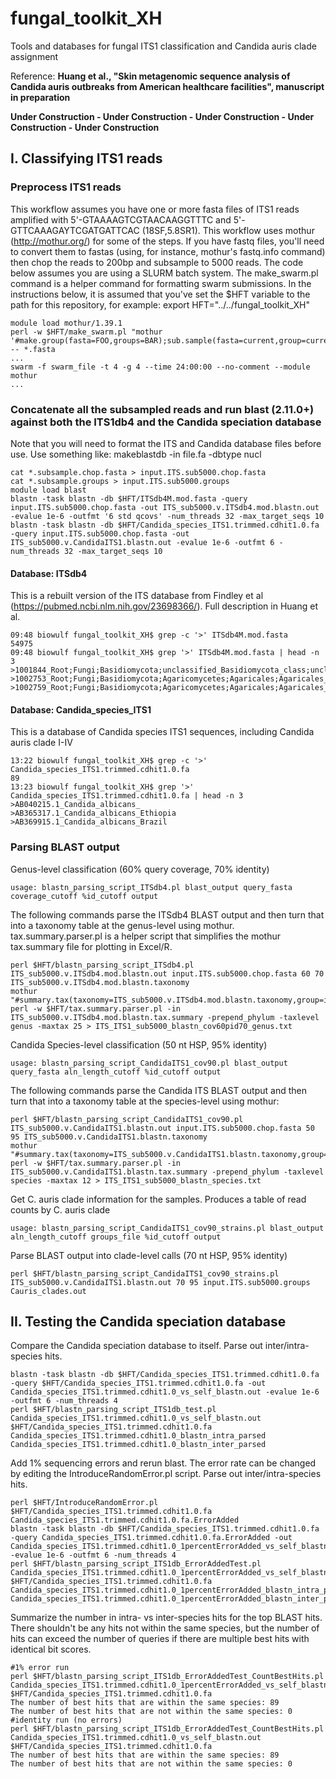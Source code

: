 # fungal_toolkit_XH
Tools and databases for fungal ITS1 classification and Candida auris clade assignment

Reference: **Huang et al., "Skin metagenomic sequence analysis of Candida auris outbreaks from American healthcare facilities", manuscript in preparation**

**Under Construction - Under Construction - Under Construction - Under Construction - Under Construction**

## I. Classifying ITS1 reads
### Preprocess ITS1 reads
This workflow assumes you have one or more fasta files of ITS1 reads amplified with 5'-GTAAAAGTCGTAACAAGGTTTC and 5'-GTTCAAAGAYTCGATGATTCAC (18SF,5.8SR1). This workflow uses mothur (http://mothur.org/) for some of the steps. If you have fastq files, you'll need to convert them to fastas (using, for instance, mothur's fastq.info command) then chop the reads to 200bp and subsample to 5000 reads. The code below assumes you are using a SLURM batch system. The make_swarm.pl command is a helper command for formatting swarm submissions. In the instructions below, it is assumed that you've set the $HFT variable to the path for this repository, for example: export HFT="../../fungal_toolkit_XH"

````
module load mothur/1.39.1
perl -w $HFT/make_swarm.pl "mothur '#make.group(fasta=FOO,groups=BAR);sub.sample(fasta=current,group=current,size=5000);chop.seqs(fasta=current,numbases=200,short=T,processors=4)'" -- *.fasta
...
swarm -f swarm_file -t 4 -g 4 --time 24:00:00 --no-comment --module mothur
...
````

### Concatenate all the subsampled reads and run blast (2.11.0+) against both the ITS1db4 and the Candida speciation database
Note that you will need to format the ITS and Candida database files before use. Use something like: makeblastdb -in file.fa -dbtype nucl
````
cat *.subsample.chop.fasta > input.ITS.sub5000.chop.fasta
cat *.subsample.groups > input.ITS.sub5000.groups
module load blast
blastn -task blastn -db $HFT/ITSdb4M.mod.fasta -query input.ITS.sub5000.chop.fasta -out ITS_sub5000.v.ITSdb4.mod.blastn.out -evalue 1e-6 -outfmt '6 std qcovs' -num_threads 32 -max_target_seqs 10
blastn -task blastn -db $HFT/Candida_species_ITS1.trimmed.cdhit1.0.fa -query input.ITS.sub5000.chop.fasta -out ITS_sub5000.v.CandidaITS1.blastn.out -evalue 1e-6 -outfmt 6 -num_threads 32 -max_target_seqs 10
````

#### Database: ITSdb4
This is a rebuilt version of the ITS database from Findley et al (https://pubmed.ncbi.nlm.nih.gov/23698366/). Full description in Huang et al.
````
09:48 biowulf fungal_toolkit_XH$ grep -c '>' ITSdb4M.mod.fasta 
54975
09:48 biowulf fungal_toolkit_XH$ grep '>' ITSdb4M.mod.fasta | head -n 3
>1001844_Root;Fungi;Basidiomycota;unclassified_Basidiomycota_class;unclassified_Basidiomycota_order;unclassified_Basidiomycota_family;unclassified_Basidiomycota_genus
>1002753_Root;Fungi;Basidiomycota;Agaricomycetes;Agaricales;Agaricales_family_incertae_sedis;Lentinula
>1002759_Root;Fungi;Basidiomycota;Agaricomycetes;Agaricales;Agaricales_family_incertae_sedis;Lentinula
````

#### Database: Candida_species_ITS1
This is a database of Candida species ITS1 sequences, including Candida auris clade I-IV
````
13:22 biowulf fungal_toolkit_XH$ grep -c '>' Candida_species_ITS1.trimmed.cdhit1.0.fa
89
13:23 biowulf fungal_toolkit_XH$ grep '>' Candida_species_ITS1.trimmed.cdhit1.0.fa | head -n 3
>AB040215.1_Candida_albicans_
>AB365317.1_Candida_albicans_Ethiopia
>AB369915.1_Candida_albicans_Brazil
````

### Parsing BLAST output
Genus-level classification (60% query coverage, 70% identity)
````
usage: blastn_parsing_script_ITSdb4.pl blast_output query_fasta coverage_cutoff %id_cutoff output
````
The following commands parse the ITSdb4 BLAST output and then turn that into a taxonomy table at the genus-level using mothur. tax.summary.parser.pl is a helper script that simplifies the mothur tax.summary file for plotting in Excel/R.
````
perl $HFT/blastn_parsing_script_ITSdb4.pl ITS_sub5000.v.ITSdb4.mod.blastn.out input.ITS.sub5000.chop.fasta 60 70 ITS_sub5000.v.ITSdb4.mod.blastn.taxonomy
mothur "#summary.tax(taxonomy=ITS_sub5000.v.ITSdb4.mod.blastn.taxonomy,group=input.ITS.sub5000.groups)"
perl -w $HFT/tax.summary.parser.pl -in ITS_sub5000.v.ITSdb4.mod.blastn.tax.summary -prepend_phylum -taxlevel genus -maxtax 25 > ITS_ITS1_sub5000_blastn_cov60pid70_genus.txt
````

Candida Species-level classification (50 nt HSP, 95% identity)
````
usage: blastn_parsing_script_CandidaITS1_cov90.pl blast_output query_fasta aln_length_cutoff %id_cutoff output
````
The following commands parse the Candida ITS BLAST output and then turn that into a taxonomy table at the species-level using mothur:
````
perl $HFT/blastn_parsing_script_CandidaITS1_cov90.pl ITS_sub5000.v.CandidaITS1.blastn.out input.ITS.sub5000.chop.fasta 50 95 ITS_sub5000.v.CandidaITS1.blastn.taxonomy
mothur "#summary.tax(taxonomy=ITS_sub5000.v.CandidaITS1.blastn.taxonomy,group=input.ITS.sub5000.groups)"
perl -w $HFT/tax.summary.parser.pl -in ITS_sub5000.v.CandidaITS1.blastn.tax.summary -prepend_phylum -taxlevel species -maxtax 12 > ITS_ITS1_sub5000_blastn_species.txt
````

Get C. auris clade information for the samples. Produces a table of read counts by C. auris clade
````
usage: blastn_parsing_script_CandidaITS1_cov90_strains.pl blast_output aln_length_cutoff groups_file %id_cutoff output
````
Parse BLAST output into clade-level calls (70 nt HSP, 95% identity)
````
perl $HFT/blastn_parsing_script_CandidaITS1_cov90_strains.pl ITS_sub5000.v.CandidaITS1.blastn.out 70 95 input.ITS.sub5000.groups Cauris_clades.out
````

## II. Testing the Candida speciation database

Compare the Candida speciation database to itself. Parse out inter/intra-species hits.
````
blastn -task blastn -db $HFT/Candida_species_ITS1.trimmed.cdhit1.0.fa -query $HFT/Candida_species_ITS1.trimmed.cdhit1.0.fa -out Candida_species_ITS1.trimmed.cdhit1.0_vs_self_blastn.out -evalue 1e-6 -outfmt 6 -num_threads 4
perl $HFT/blastn_parsing_script_ITS1db_test.pl Candida_species_ITS1.trimmed.cdhit1.0_vs_self_blastn.out $HFT/Candida_species_ITS1.trimmed.cdhit1.0.fa Candida_species_ITS1.trimmed.cdhit1.0_blastn_intra_parsed Candida_species_ITS1.trimmed.cdhit1.0_blastn_inter_parsed
````
Add 1% sequencing errors and rerun blast. The error rate can be changed by editing the IntroduceRandomError.pl script. Parse out inter/intra-species hits.
````
perl $HFT/IntroduceRandomError.pl $HFT/Candida_species_ITS1.trimmed.cdhit1.0.fa Candida_species_ITS1.trimmed.cdhit1.0.fa.ErrorAdded
blastn -task blastn -db $HFT/Candida_species_ITS1.trimmed.cdhit1.0.fa -query Candida_species_ITS1.trimmed.cdhit1.0.fa.ErrorAdded -out Candida_species_ITS1.trimmed.cdhit1.0_1percentErrorAdded_vs_self_blastn.out -evalue 1e-6 -outfmt 6 -num_threads 4
perl $HFT/blastn_parsing_script_ITS1db_ErrorAddedTest.pl Candida_species_ITS1.trimmed.cdhit1.0_1percentErrorAdded_vs_self_blastn.out $HFT/Candida_species_ITS1.trimmed.cdhit1.0.fa Candida_species_ITS1.trimmed.cdhit1.0_1percentErrorAdded_blastn_intra_parsed Candida_species_ITS1.trimmed.cdhit1.0_1percentErrorAdded_blastn_inter_parsed
````
Summarize the number in intra- vs inter-species hits for the top BLAST hits. There shouldn't be any hits not within the same species, but the number of hits can exceed the number of queries if there are multiple best hits with identical bit scores.
````
#1% error run
perl $HFT/blastn_parsing_script_ITS1db_ErrorAddedTest_CountBestHits.pl Candida_species_ITS1.trimmed.cdhit1.0_1percentErrorAdded_vs_self_blastn.out $HFT/Candida_species_ITS1.trimmed.cdhit1.0.fa
The number of best hits that are within the same species: 89
The number of best hits that are not within the same species: 0
#identity run (no errors)
perl $HFT/blastn_parsing_script_ITS1db_ErrorAddedTest_CountBestHits.pl Candida_species_ITS1.trimmed.cdhit1.0_vs_self_blastn.out $HFT/Candida_species_ITS1.trimmed.cdhit1.0.fa
The number of best hits that are within the same species: 89
The number of best hits that are not within the same species: 0
````
